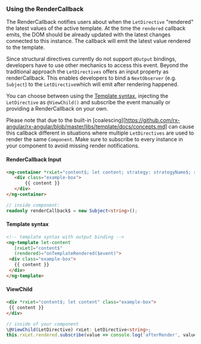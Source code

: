 ### Using the RenderCallback
 The RenderCallback notifies users about when the `LetDirective` "rendered" the latest values of the
 active template.
 At the time the `rendered` callback emits, the DOM should be already updated with the latest changes connected
 to this instance.
 The callback will emit the latest value rendered to the template.
 
 Since structural directives currently do not support `@Output` bindings, developers have to use other mechanics
 to access this event.
 Beyond the traditional approach the `LetDirectives` offers an input property as renderCallback.
 This enables developers to bind a `NextObserver` (e.g. `Subject`) to the `LetDirective`which will emit after
 rendering happened.
 
 You can choose between using the [Template syntax](https://angular.io/guide/template-syntax), injecting the
 `LetDirective` as `@ViewChild()` and subscribe the event manually or providing a RenderCallback on your own.
 
 Please note that due to the built-in
   [coalescing][https://github.com/rx-angular/rx-angular/blob/master/libs/template/docs/concepts.md] can cause this
   callback different in situations where multiple `LetDirectives` are used to render the same
 `Component`. Make sure to subscribe to every instance in your component to avoid missing render
 notifications.
 
 #### RenderCallback Input
 ```html
 <ng-container *rxLet="content$; let content; strategy: strategyName$; renderCallback: renderCallback$">
    <div class="example-box">
        {{ content }}
    </div>
 </ng-container>
 ```
 ```ts
 // inside component:
 readonly renderCallback$ = new Subject<string>();
 ```
 #### Template syntax
 ```html
 <!-- template syntax with output binding -->
 <ng-template let-content
    [rxLet]="content$"
    (rendered)="onTemplateRendered($event)">
  <div class="example-box">
    {{ content }}
  </div>
 </ng-template>
 ```
 #### ViewChild
 ```html
 <div *rxLet="content$; let content" class="example-box">
  {{ content }}
 </div>
 ```
 ```ts
 // inside of your component
 \@ViewChild(LetDirective) rxLet: LetDirective<string>;
 this.rxLet.rendered.subscribe(value => console.log('afterRender', value));
 ```
